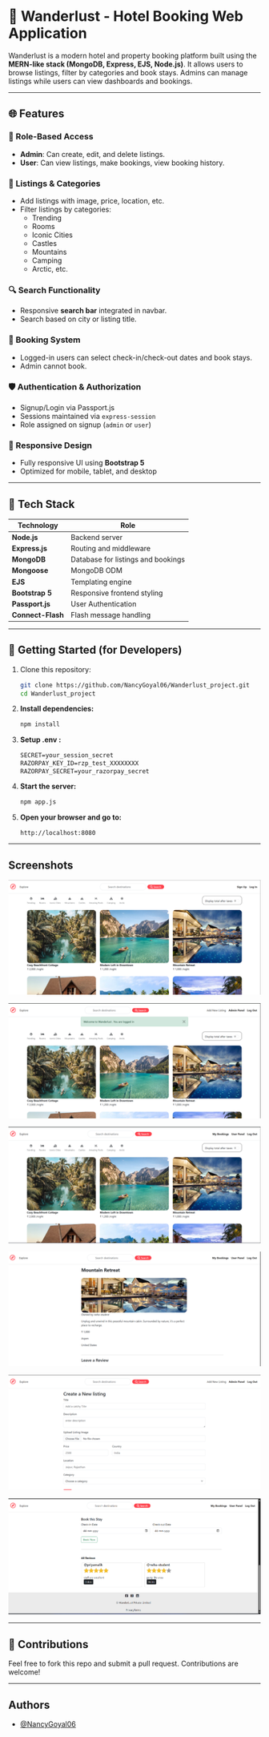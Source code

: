 
# 🏨 Wanderlust - Hotel Booking Web Application

Wanderlust is a modern hotel and property booking platform built using the **MERN-like stack (MongoDB, Express, EJS, Node.js)**. It allows users to browse listings, filter by categories and book stays. Admins can manage listings while users can view dashboards and bookings.

---


## 🌐 Features

### 👥 Role-Based Access
- **Admin**: Can create, edit, and delete listings.
- **User**: Can view listings, make bookings, view booking history.

### 🧾 Listings & Categories
- Add listings with image, price, location, etc.
- Filter listings by categories:
  - Trending
  - Rooms
  - Iconic Cities
  - Castles
  - Mountains
  - Camping
  - Arctic, etc.

### 🔍 Search Functionality
- Responsive **search bar** integrated in navbar.
- Search based on city or listing title.

### 📆 Booking System
- Logged-in users can select check-in/check-out dates and book stays.
- Admin cannot book.

### 🛡️ Authentication & Authorization
- Signup/Login via Passport.js
- Sessions maintained via `express-session`
- Role assigned on signup (`admin` or `user`)

### 📱 Responsive Design
- Fully responsive UI using **Bootstrap 5**
- Optimized for mobile, tablet, and desktop

---

## 🔧 Tech Stack

| Technology       | Role                                |
|------------------|-------------------------------------|
| **Node.js**       | Backend server                     |
| **Express.js**    | Routing and middleware             |
| **MongoDB**       | Database for listings and bookings |
| **Mongoose**      | MongoDB ODM                        |
| **EJS**           | Templating engine                  |
| **Bootstrap 5**   | Responsive frontend styling        |  
| **Passport.js**   | User Authentication                |
| **Connect-Flash** | Flash message handling             |

---

## 🚀 Getting Started (for Developers)

1. Clone this repository:
   ```bash
   git clone https://github.com/NancyGoyal06/Wanderlust_project.git
   cd Wanderlust_project

2. **Install dependencies:**
   ```bash
   npm install
   ```
2. **Setup .env :**
   ```env
   SECRET=your_session_secret
   RAZORPAY_KEY_ID=rzp_test_XXXXXXXX
   RAZORPAY_SECRET=your_razorpay_secret
   ```

4. **Start the server:**
   ```bash
   npm app.js
   ```

5. **Open your browser and go to:**
   ```
   http://localhost:8080
   ```

---

## Screenshots

![Homepage Screenshot](public/images/Homepage.png)

![AdminHomepage Screenshot](public/images/AdminHomepage.png)

![UserHomePage Screenshot](public/images/UserHomePage.png)

![HotelDetails Screenshot](public/images/HotelDetails.png)

![CreateListing Screenshot](public/images/Createlisting.png)

![Reviews/Bookings Screenshot](public/images/review&Booking.png)

---


## 🤝 Contributions

Feel free to fork this repo and submit a pull request. Contributions are welcome!

---

## Authors

- [@NancyGoyal06](https://www.github.com/NancyGoyal06)